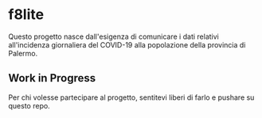 # f8lite
Questo progetto nasce dall'esigenza di comunicare i dati relativi all'incidenza giornaliera del COVID-19 alla popolazione della provincia di Palermo.

## Work in Progress

Per chi volesse partecipare al progetto, sentitevi liberi di farlo e pushare su questo repo.
